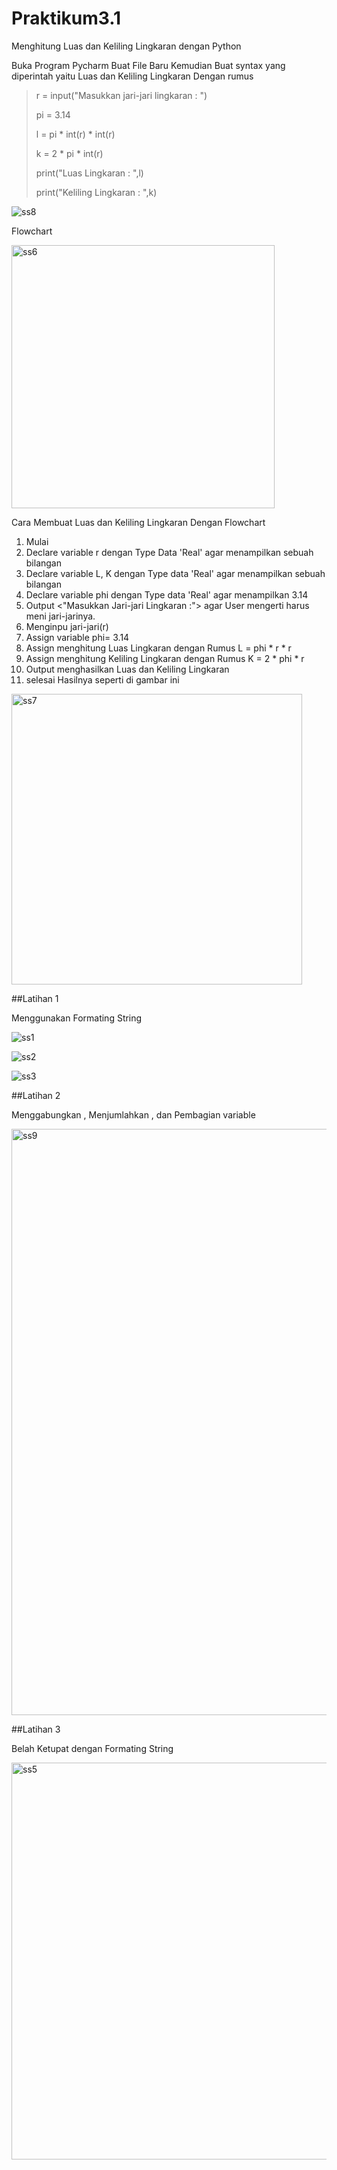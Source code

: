 # Praktikum3.1
<h> Menghitung Luas dan Keliling Lingkaran dengan Python <h>

Buka Program Pycharm
Buat File Baru 
Kemudian Buat syntax yang diperintah yaitu Luas dan Keliling Lingkaran 
Dengan rumus
>r = input("Masukkan jari-jari lingkaran : ")
>
>pi = 3.14
>
>l = pi * int(r) * int(r)
>
>k = 2 * pi * int(r)
>
>print("Luas Lingkaran : ",l)
>
>print("Keliling Lingkaran : ",k)

![ss8](https://user-images.githubusercontent.com/115637858/198829606-a0f7430d-c46d-4248-8a69-278981d4bf51.png)

Flowchart

<img width="421" alt="ss6" src="https://user-images.githubusercontent.com/115637858/198828623-c2a06c25-01cf-4cb5-b120-58016075d42f.png">

Cara Membuat Luas dan Keliling Lingkaran Dengan Flowchart
1. Mulai
2. Declare variable r dengan Type Data 'Real' agar menampilkan sebuah bilangan
3. Declare variable L, K dengan Type data 'Real' agar menampilkan sebuah bilangan
4. Declare variable phi dengan Type data 'Real' agar menampilkan 3.14
5. Output <"Masukkan Jari-jari Lingkaran :"> agar User mengerti harus meni jari-jarinya.
6. Menginpu jari-jari(r)
7. Assign variable phi= 3.14
8. Assign menghitung Luas Lingkaran dengan Rumus L = phi * r * r
9. Assign menghitung Keliling Lingkaran dengan Rumus K = 2 * phi * r
10. Output menghasilkan Luas dan Keliling Lingkaran
11. selesai
Hasilnya seperti di gambar ini 

<img width="465" alt="ss7" src="https://user-images.githubusercontent.com/115637858/198828639-9acaf933-d5ac-4cd2-93c6-44a670818bf8.png">

##Latihan 1

Menggunakan Formating String

![ss1](https://user-images.githubusercontent.com/115637858/198828477-6e469a7a-47b0-4362-9d33-0a4b14c78428.png)

![ss2](https://user-images.githubusercontent.com/115637858/198828498-50cfcd55-e506-4be3-8bc2-d9268ee6dd76.png)

![ss3](https://user-images.githubusercontent.com/115637858/198828548-99868fd9-8773-4adf-975c-27362a9ac141.png)

##Latihan 2

Menggabungkan , Menjumlahkan , dan Pembagian variable

<img width="938" alt="ss9" src="https://user-images.githubusercontent.com/115637858/198831088-7175768c-2dc1-4bed-8730-284955100ac2.png">

##Latihan 3

Belah Ketupat dengan Formating String

<img width="635" alt="ss5" src="https://user-images.githubusercontent.com/115637858/198828610-cc263563-c116-4a88-8fd7-dfdf5edeeebf.png">